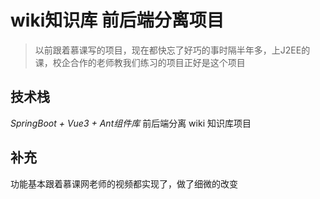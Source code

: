 # wiki知识库 前后端分离项目

>以前跟着慕课写的项目，现在都快忘了好巧的事时隔半年多，上J2EE的课，校企合作的老师教我们练习的项目正好是这个项目

## 技术栈
*SpringBoot + Vue3 + Ant组件库*  前后端分离 wiki 知识库项目

## 补充
功能基本跟着慕课网老师的视频都实现了，做了细微的改变
